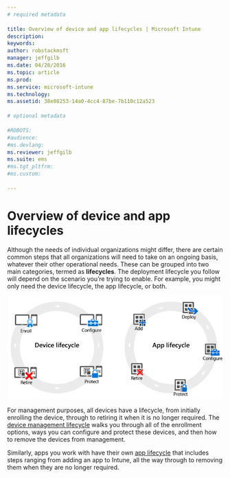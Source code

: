 ```yaml
---
# required metadata

title: Overview of device and app lifecycles | Microsoft Intune
description:
keywords:
author: robstackmsft
manager: jeffgilb
ms.date: 04/28/2016
ms.topic: article
ms.prod:
ms.service: microsoft-intune
ms.technology:
ms.assetid: 38e08253-14a0-4cc4-87be-7b110c12a523

# optional metadata

#ROBOTS:
#audience:
#ms.devlang:
ms.reviewer: jeffgilb
ms.suite: ems
#ms.tgt_pltfrm:
#ms.custom:

---
```


# Overview of device and app lifecycles

Although the needs of individual organizations might differ, there are certain common steps that all organizations will need to take on an ongoing basis, whatever their other operational needs. These can be grouped into two main categories, termed as **lifecycles**. The deployment lifecycle you follow will depend on the scenario you’re trying to enable. For example, you might only need the device lifecycle, the app lifecycle, or both.

![The MDM and app lifecycle](./media/device_appslifecycle_nobg.png "mobile device and app lifecycles")

For management purposes, all devices have a lifecycle, from initially enrolling the device, through to retiring it when it is no longer required. The [device management lifecycle](overview-of-device-lifecycle-in-microsoft-intune.md) walks you through all of the enrollment options, ways you can configure and protect these devices, and then how to remove the devices from management.

Similarly, apps you work with have their own [app lifecycle](overview-of-app-lifecycle-in-microsoft-intune.md) that includes steps ranging from adding an app to Intune, all the way through to removing them when they are no longer required.
